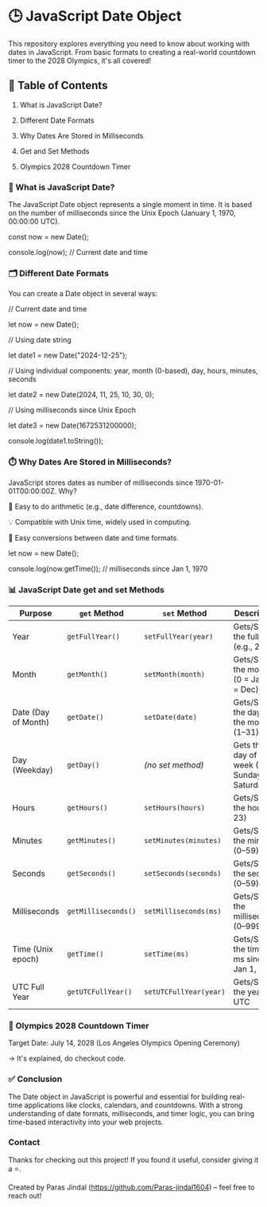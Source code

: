# 🕒 JavaScript Date Object 

This repository explores everything you need to know about working with dates in JavaScript.
From basic formats to creating a real-world countdown timer to the 2028 Olympics, it's all covered!

## 📌 Table of Contents

1. What is JavaScript Date?

2. Different Date Formats

3. Why Dates Are Stored in Milliseconds

4. Get and Set Methods

5. Olympics 2028 Countdown Timer


### 📅 What is JavaScript Date?

The JavaScript Date object represents a single moment in time. It is based on the number of milliseconds since the Unix Epoch (January 1, 1970, 00:00:00 UTC).

const now = new Date();

console.log(now);    // Current date and time


### 🗂️ Different Date Formats

You can create a Date object in several ways:


// Current date and time

let now = new Date();


// Using date string

let date1 = new Date("2024-12-25");


// Using individual components: year, month (0-based), day, hours, minutes, seconds

let date2 = new Date(2024, 11, 25, 10, 30, 0);


// Using milliseconds since Unix Epoch

let date3 = new Date(1672531200000);


console.log(date1.toString());



### ⏱️ Why Dates Are Stored in Milliseconds?
JavaScript stores dates as number of milliseconds since 1970-01-01T00:00:00Z. Why?

📐 Easy to do arithmetic (e.g., date difference, countdowns).

💡 Compatible with Unix time, widely used in computing.

🔄 Easy conversions between date and time formats.


let now = new Date();

console.log(now.getTime()); // milliseconds since Jan 1, 1970



### 📊 JavaScript Date get and set Methods

| Purpose             | `get` Method           | `set` Method             | Description                                         |
| ------------------- | ---------------------- | ------------------------ | --------------------------------------------------- |
| Year                | `getFullYear()`        | `setFullYear(year)`      | Gets/Sets the full year (e.g., 2025)                |
| Month               | `getMonth()`           | `setMonth(month)`        | Gets/Sets the month (0 = Jan, 11 = Dec)             |
| Date (Day of Month) | `getDate()`            | `setDate(date)`          | Gets/Sets the day of the month (1–31)               |
| Day (Weekday)       | `getDay()`             | *(no set method)*        | Gets the day of the week (0 = Sunday, 6 = Saturday) |
| Hours               | `getHours()`           | `setHours(hours)`        | Gets/Sets the hour (0–23)                           |
| Minutes             | `getMinutes()`         | `setMinutes(minutes)`    | Gets/Sets the minutes (0–59)                        |
| Seconds             | `getSeconds()`         | `setSeconds(seconds)`    | Gets/Sets the seconds (0–59)                        |
| Milliseconds        | `getMilliseconds()`    | `setMilliseconds(ms)`    | Gets/Sets the milliseconds (0–999)                  |
| Time (Unix epoch)   | `getTime()`            | `setTime(ms)`            | Gets/Sets the time in ms since Jan 1, 1970          |
| UTC Full Year       | `getUTCFullYear()`     | `setUTCFullYear(year)`   | Gets/Sets the year in UTC                           |





### 🏅 Olympics 2028 Countdown Timer

Target Date: July 14, 2028 (Los Angeles Olympics Opening Ceremony)

-> It's explained, do checkout code.


### ✅ Conclusion

The Date object in JavaScript is powerful and essential for building real-time applications like clocks, calendars, and countdowns.
With a strong understanding of date formats, milliseconds, and timer logic, you can bring time-based interactivity into your web projects.


### Contact


Thanks for checking out this project! If you found it useful, consider giving it a ⭐️.

Created by Paras Jindal (https://github.com/Paras-jindal1604) – feel free to reach out!

